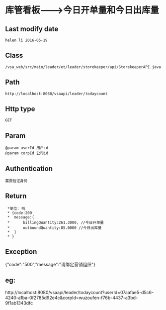 # 库管看板--->今日开单量和今日出库量

## Last modify date
	helen li 2016-05-19

## Class 
	/vsa_web/src/main/leader/et/leader/storekeeper/api/StorekeeperAPI.java

## Path
	http://localhost:8080/vsaapi/leader/todaycount

## Http type
	GET

## Param
 	@param userId 用户id
 	@param corpId 公司id

## Authentication
	需要验证身份
	
## Return
     *单位: 吨
	 * {code:200
	 *  message:{
	 *  	billingQuantity:261.3000, //今日开单量
	 *  	outboundQuantity:85.0000 //今日出库量
	 *  }
	 * }

## Exception
   {"code":"500","message":"请绑定营销组织"}

## eg:
http://localhost:8080/vsaapi/leader/todaycount?userId=07aafae5-d5c6-4240-a1ba-0f2785d92e4c&corpId=wuzoufen-f76b-4437-a3bd-9f1ab1343dfc